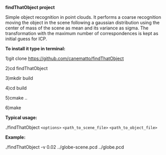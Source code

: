 **findThatObject project**


Simple object recognition in point clouds. It performs a coarse recognition moving the object in the scene following a gaussian distribution using the center of mass of the scene as mean and its variance as sigma. The transformation with the maximum number of correspondences is kept as initial guess for ICP.


**To install it type in terminal:**


1)git clone https://github.com/canematto/findThatObject

2)cd findThatObject

3)mkdir build

4)cd build

5)cmake ..

6)make


**Typical usage:**

./findThatObject `<options>` `<path_to_scene_file>` `<path_to_object_file>` 


**Example:**

./findThatObject -v 0.02 ../globe-scene.pcd ../globe.pcd
